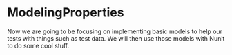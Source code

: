 # ModelingProperties
Now we are going to be focusing on implementing basic models to help our tests with things such as test data.  We will then use those models with Nunit to do some cool stuff.
